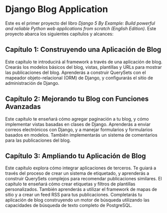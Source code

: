 # Django Blog Application

Este es el primer proyecto del libro *Django 5 By Example: Build powerful and reliable Python web applications from scratch (English Edition)*. Este proyecto abarca los siguientes capítulos y alcances:

## Capítulo 1: Construyendo una Aplicación de Blog
Este capítulo te introducirá al framework a través de una aplicación de blog. Crearás los modelos básicos del blog, vistas, plantillas y URLs para mostrar las publicaciones del blog. Aprenderás a construir QuerySets con el mapeador objeto-relacional (ORM) de Django, y configurarás el sitio de administración de Django.

## Capítulo 2: Mejorando tu Blog con Funciones Avanzadas
Este capítulo te enseñará cómo agregar paginación a tu blog, y cómo implementar vistas basadas en clases de Django. Aprenderás a enviar correos electrónicos con Django, y a manejar formularios y formularios basados en modelos. También implementarás un sistema de comentarios para las publicaciones del blog.

## Capítulo 3: Ampliando tu Aplicación de Blog
Este capítulo explora cómo integrar aplicaciones de terceros. Te guiará a través del proceso de crear un sistema de etiquetado, y aprenderás a construir QuerySets complejos para recomendar publicaciones similares. El capítulo te enseñará cómo crear etiquetas y filtros de plantillas personalizados. También aprenderás a utilizar el framework de mapas de sitio y a crear un feed RSS para tus publicaciones. Completarás tu aplicación de blog construyendo un motor de búsqueda utilizando las capacidades de búsqueda de texto completo de PostgreSQL.
